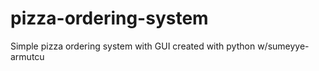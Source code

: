 # pizza-ordering-system
Simple pizza ordering system with GUI created with python w/sumeyye-armutcu
